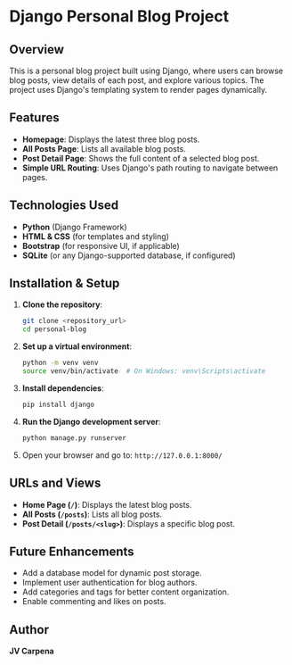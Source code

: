 # Django Personal Blog Project

## Overview
This is a personal blog project built using Django, where users can browse blog posts, view details of each post, and explore various topics. The project uses Django's templating system to render pages dynamically.

## Features
- **Homepage**: Displays the latest three blog posts.
- **All Posts Page**: Lists all available blog posts.
- **Post Detail Page**: Shows the full content of a selected blog post.
- **Simple URL Routing**: Uses Django's path routing to navigate between pages.

## Technologies Used
- **Python** (Django Framework)
- **HTML & CSS** (for templates and styling)
- **Bootstrap** (for responsive UI, if applicable)
- **SQLite** (or any Django-supported database, if configured)

## Installation & Setup
1. **Clone the repository**:
   ```sh
   git clone <repository_url>
   cd personal-blog
   ```
2. **Set up a virtual environment**:
   ```sh
   python -m venv venv
   source venv/bin/activate  # On Windows: venv\Scripts\activate
   ```
3. **Install dependencies**:
   ```sh
   pip install django
   ```
4. **Run the Django development server**:
   ```sh
   python manage.py runserver
   ```
5. Open your browser and go to: `http://127.0.0.1:8000/`

## URLs and Views
- **Home Page (`/`)**: Displays the latest blog posts.
- **All Posts (`/posts`)**: Lists all blog posts.
- **Post Detail (`/posts/<slug>`)**: Displays a specific blog post.

## Future Enhancements
- Add a database model for dynamic post storage.
- Implement user authentication for blog authors.
- Add categories and tags for better content organization.
- Enable commenting and likes on posts.

## Author
**JV Carpena**

